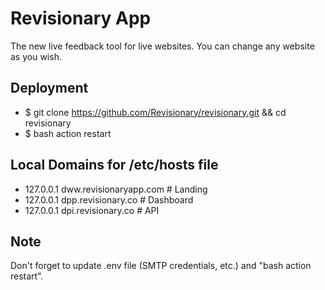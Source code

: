 # Revisionary App

The new live feedback tool for live websites. You can change any website as you wish.

## Deployment

-   \$ git clone https://github.com/Revisionary/revisionary.git && cd revisionary
-   \$ bash action restart

## Local Domains for /etc/hosts file

-   127.0.0.1 dww.revisionaryapp.com # Landing
-   127.0.0.1 dpp.revisionary.co # Dashboard
-   127.0.0.1 dpi.revisionary.co # API

## Note

Don't forget to update .env file (SMTP credentials, etc.) and "bash action restart".
